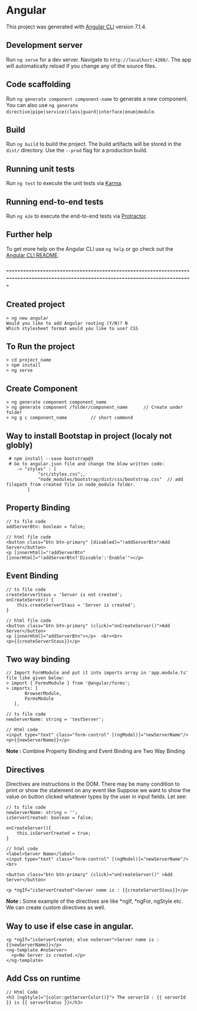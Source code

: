 # Angular

This project was generated with [Angular CLI](https://github.com/angular/angular-cli) version 7.1.4.

## Development server

Run `ng serve` for a dev server. Navigate to `http://localhost:4200/`. The app will automatically reload if you change any of the source files.

## Code scaffolding

Run `ng generate component component-name` to generate a new component. You can also use `ng generate directive|pipe|service|class|guard|interface|enum|module`.

## Build

Run `ng build` to build the project. The build artifacts will be stored in the `dist/` directory. Use the `--prod` flag for a production build.

## Running unit tests

Run `ng test` to execute the unit tests via [Karma](https://karma-runner.github.io).

## Running end-to-end tests

Run `ng e2e` to execute the end-to-end tests via [Protractor](http://www.protractortest.org/).

## Further help

To get more help on the Angular CLI use `ng help` or go check out the [Angular CLI README](https://github.com/angular/angular-cli/blob/master/README.md).

### -----------------------------------------------------------------------------------------------------------------------------------

## Created project

    > ng new angular
    Would you like to add Angular routing (Y/N)? N
    Which stylesheet format would you like to use? CSS
    
## To Run the project

    > cd project_name
    > npm install
    > ng serve
    
## Create Component

    > ng generate component component_name
    > ng generate component /folder/component_name      // Create under folder
    > ng g c component_name         // short commond
    
## Way to install Bootstap in project (localy not globly)

     # npm install --save bootstrap@3
     # Go to angular.json file and change the blow written code:
        -> "styles" : [
                "src/stylex.css";,
                "node_modules/bootstrap/dist/css/bootstrap.css"  // add filepath from created file in node_module folder.
            ]

## Property Binding

    // ts file code
    addServerBtn: boolean = false;
    
    // html file code
    <button class="btn btn-primary" [disabled]="!addServerBtn">Add Server</button>
    <p [innerHtml]="!addServerBtn" [innerHtml]="!addServerBtn?'Dissable':'Enable'"></p>

## Event Binding

    // ts file code
    createServerStaus = 'Server is not created';
    onCreateServer() {
        this.createServerStaus = 'Server is created';
    }
    
    // html file code
    <button class="btn btn-primary" (click)="onCreateServer()">Add Server</button>
    <p [innerHtml]="addServerBtn"></p>	<br><br>
    <p>{{createServerStaus}}</p>
    
## Two way binding

    // Import FormModule and put it into imports array in 'app.module.ts' file like given below:
    > import { FormsModule } from '@angular/forms';
    > imports: [
           BrowserModule,
           FormsModule
       ],
       
    // ts file code
    newServerName: string = 'testServer';
    
    // Html code
    <input type="text" class="form-control" [(ngModel)]="newServerName"/>
    <p>{{newServerName}}</p> 
    
**Note :** Combine Property Binding and Event Binding are Two Way Binding  

## Directives
Directives are instructions in the DOM. There may be many condition to print or show the statement on any event like 
Suppose we want to show the value on button clicked whatever types by the user in input fields. Let see:

    // ts file code
    newServerName: string = '';
    isServerCreated: boolean = false;
    
    onCreateServer(){
        this.isServerCreated = true;
    }
    
    // html code
    <label>Server Name</label>
    <input type="text" class="form-control" [(ngModel)]="newServerName"/>
    <br>
    
    <button class="btn btn-primary" (click)="onCreateServer()" >Add Server</button>
    
    <p *ngIf="isServerCreated">Server name is : {{createServerStaus}}</p> 

**Note :** Some example of the directives are like *ngIf, *ngFor, ngStyle etc. We can create custom directives as well.

## Way to use if else case in angular.

    <p *ngIf="isServerCreated; else noServer">Server name is : {{newServerName}}</p>
    <ng-template #noServer>
      <p>No Server is created.</p>
    </ng-template>

## Add Css on runtime

    // Html Code
    <h3 [ngStyle]="{color:getServerColor()}"> The serverId : {{ serverId }} is {{ serverStatus }}</h3>
